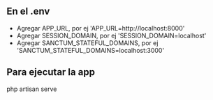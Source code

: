 ## En el .env

- Agregar APP_URL, por ej 'APP_URL=http://localhost:8000'
- Agregar SESSION_DOMAIN, por ej 'SESSION_DOMAIN=localhost'
- Agregar SANCTUM_STATEFUL_DOMAINS, por ej 'SANCTUM_STATEFUL_DOMAINS=localhost:3000'


## Para ejecutar la app

php artisan serve


